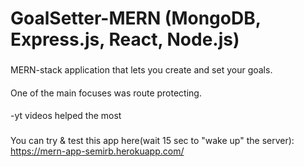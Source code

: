 # GoalSetter-MERN (MongoDB, Express.js, React, Node.js)
###
MERN-stack application that lets you create and set your goals.
#### 
One of the main focuses was route protecting. 
####
-yt videos helped the most
###
You can try & test this app here(wait 15 sec to "wake up" the server): https://mern-app-semirb.herokuapp.com/
